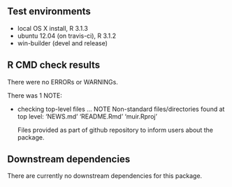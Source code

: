 ## Test environments
* local OS X install, R 3.1.3
* ubuntu 12.04 (on travis-ci), R 3.1.2
* win-builder (devel and release)

## R CMD check results
There were no ERRORs or WARNINGs. 

There was 1 NOTE:

* checking top-level files ... NOTE
Non-standard files/directories found at top level:
  ‘NEWS.md’ ‘README.Rmd’ ‘muir.Rproj’

  Files provided as part of github repository to inform users about the package.

## Downstream dependencies
There are currently no downstream dependencies for this package.
